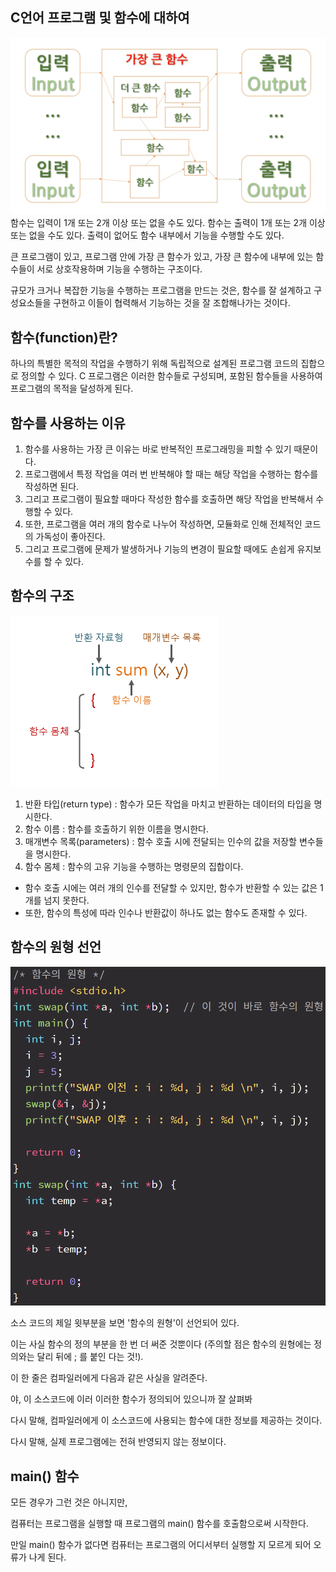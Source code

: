 ## C언어 프로그램 및 함수에 대하여

![c_function_program](/img/c_function_program.png)
함수는 입력이 1개 또는 2개 이상 또는 없을 수도 있다.
함수는 출력이 1개 또는 2개 이상 또는 없을 수도 있다.
출력이 없어도 함수 내부에서 기능을 수행할 수도 있다.

큰 프로그램이 있고, 프로그램 안에 가장 큰 함수가 있고, 가장 큰 함수에 내부에 있는 함수들이 서로 상호작용하며 기능을 수행하는 구조이다.

규모가 크거나 복잡한 기능을 수행하는 프로그램을 만드는 것은, 함수를 잘 설계하고 구성요소들을 구현하고 이들이 협력해서 기능하는 것을 잘 조합해나가는 것이다.



## 함수(function)란?

하나의 특별한 목적의 작업을 수행하기 위해 독립적으로 설계된 프로그램 코드의 집합으로 정의할 수 있다.
C 프로그램은 이러한 함수들로 구성되며, 포함된 함수들을 사용하여 프로그램의 목적을 달성하게 된다.



## 함수를 사용하는 이유

1. 함수를 사용하는 가장 큰 이유는 바로 반복적인 프로그래밍을 피할 수 있기 때문이다.
2. 프로그램에서 특정 작업을 여러 번 반복해야 할 때는 해당 작업을 수행하는 함수를 작성하면 된다.
3. 그리고 프로그램이 필요할 때마다 작성한 함수를 호출하면 해당 작업을 반복해서 수행할 수 있다.
4. 또한, 프로그램을 여러 개의 함수로 나누어 작성하면, 모듈화로 인해 전체적인 코드의 가독성이 좋아진다.
5. 그리고 프로그램에 문제가 발생하거나 기능의 변경이 필요할 때에도 손쉽게 유지보수를 할 수 있다.





## 함수의 구조

![c_function_structure](/img/c_function_structure.png)

1. 반환 타입(return type) : 함수가 모든 작업을 마치고 반환하는 데이터의 타입을 명시한다.
2. 함수 이름 : 함수를 호출하기 위한 이름을 명시한다.
3. 매개변수 목록(parameters) : 함수 호출 시에 전달되는 인수의 값을 저장할 변수들을 명시한다.
4. 함수 몸체 : 함수의 고유 기능을 수행하는 명령문의 집합이다.


- 함수 호출 시에는 여러 개의 인수를 전달할 수 있지만, 함수가 반환할 수 있는 값은 1개를 넘지 못한다.
- 또한, 함수의 특성에 따라 인수나 반환값이 하나도 없는 함수도 존재할 수 있다.





## 함수의 원형 선언

![c_function_prototype](c_function_prototype.png)

소스 코드의 제일 윗부분을 보면 '함수의 원형'이 선언되어 있다.

이는 사실 함수의 정의 부분을 한 번 더 써준 것뿐이다 (주의할 점은 함수의 원형에는 정의와는 달리 뒤에 ; 를 붙인 다는 것!).

이 한 줄은 컴파일러에게 다음과 같은 사실을 알려준다.

야, 이 소스코드에 이러 이러한 함수가 정의되어 있으니까 잘 살펴봐

다시 말해, 컴파일러에게 이 소스코드에 사용되는 함수에 대한 정보를 제공하는 것이다.

다시 말해, 실제 프로그램에는 전혀 반영되지 않는 정보이다.





## main() 함수

모든 경우가 그런 것은 아니지만,

컴퓨터는 프로그램을 실행할 때 프로그램의 main() 함수를 호출함으로써 시작한다.

만일 main() 함수가 없다면 컴퓨터는 프로그램의 어디서부터 실행할 지 모르게 되어 오류가 나게 된다.
